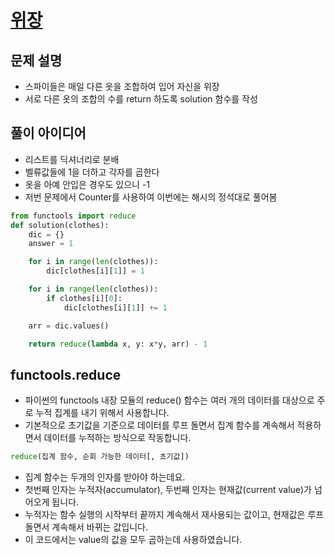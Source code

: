 # [위장](https://programmers.co.kr/learn/courses/30/lessons/42578)

## 문제 설명

- 스파이들은 매일 다른 옷을 조합하여 입어 자신을 위장
- 서로 다른 옷의 조합의 수를 return 하도록 solution 함수를 작성

## 풀이 아이디어

- 리스트를 딕셔너리로 분배
- 벨류값들에 1을 더하고 각자를 곱한다
- 옷을 아예 안입은 경우도 있으니 -1
- 저번 문제에서 Counter를 사용하여 이번에는 해시의 정석대로 풀어봄

```python
from functools import reduce
def solution(clothes):
    dic = {}
    answer = 1

    for i in range(len(clothes)):
        dic[clothes[i][1]] = 1

    for i in range(len(clothes)):
        if clothes[i][0]:
            dic[clothes[i][1]] += 1

    arr = dic.values()

    return reduce(lambda x, y: x*y, arr) - 1
```

## functools.reduce

- 파이썬의 functools 내장 모듈의 reduce() 함수는 여러 개의 데이터를 대상으로 주로 누적 집계를 내기 위해서 사용합니다.
- 기본적으로 초기값을 기준으로 데이터를 루프 돌면서 집계 함수를 계속해서 적용하면서 데이터를 누적하는 방식으로 작동합니다.

```python
reduce(집계 함수, 순회 가능한 데이터[, 초기값])
```

- 집계 함수는 두개의 인자를 받아야 하는데요. 
- 첫번째 인자는 누적자(accumulator), 두번째 인자는 현재값(current value)가 넘어오게 됩니다.
- 누적자는 함수 실행의 시작부터 끝까지 계속해서 재사용되는 값이고, 현재값은 루프 돌면서 계속해서 바뀌는 값입니다.
- 이 코드에서는 value의 값을 모두 곱하는데 사용하였습니다.